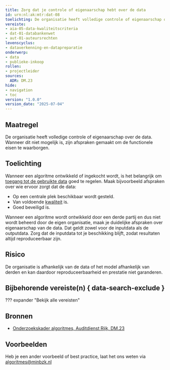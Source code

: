 ```yaml
---
title: Zorg dat je controle of eigenaarschap hebt over de data
id: urn:nl:ak:mtr:dat-08
toelichting: De organisatie heeft volledige controle of eigenaarschap over de data. Wanneer dit niet mogelijk is, zijn afspraken gemaakt om de functionele eisen te waarborgen.
vereiste:
- aia-05-data-kwaliteitscriteria
- dat-01-databankenwet
- aut-01-auteursrechten
levenscyclus:
- dataverkenning-en-datapreparatie
onderwerp:
- data
- publieke-inkoop
rollen:
- projectleider
sources:
  ADR: DM.23
hide:
- navigation
- toc
version: "1.0.0"
version_date: "2025-07-04"
---
```


<!-- tags -->

## Maatregel
De organisatie heeft volledige controle of eigenaarschap over de data. Wanneer dit niet mogelijk is, zijn afspraken gemaakt om de functionele eisen te waarborgen.

## Toelichting
Wanneer een algoritme ontwikkeld of ingekocht wordt, is het belangrijk om [toegang tot de gebruikte data](3-dat-12-fair-data.md) goed te regelen.
Maak bijvoorbeeld afspraken over wie ervoor zorgt dat de data:

- Op een centrale plek beschikbaar wordt gesteld.
- Van voldoende [kwaliteit](3-dat-01-datakwaliteit.md) is.
- Goed beveiligd is.

Wanneer een algoritme wordt ontwikkeld door een derde partij en dus niet wordt beheerd door de eigen organisatie, maak je duidelijke afspraken over eigenaarschap van de data. Dat geldt zowel voor de inputdata als de outputdata.
Zorg dat de inputdata tot je beschikking blijft, zodat resultaten altijd reproduceerbaar zijn.

## Risico
De organisatie is afhankelijk van de data of het model afhankelijk van derden en kan daardoor reproduceerbaarheid en prestatie niet garanderen.

## Bijbehorende vereiste(n) { data-search-exclude }
??? expander "Bekijk alle vereisten"
    <!-- list_vereisten_on_maatregelen_page -->

## Bronnen
- [Onderzoekskader algoritmes, Auditdienst Rijk, DM.23](../hulpmiddelen/onderzoekskader-adr.md)

## Voorbeelden

Heb je een ander voorbeeld of best practice, laat het ons weten via [algoritmes@minbzk.nl](mailto:algoritmes@minbzk.nl)
